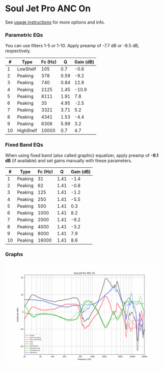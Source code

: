 # Soul Jet Pro ANC On
See [usage instructions](https://github.com/jaakkopasanen/AutoEq#usage) for more options and info.

### Parametric EQs
You can use filters 1-5 or 1-10. Apply preamp of -7.7 dB or -8.5 dB, respectively.

|   # | Type      |   Fc (Hz) |    Q |   Gain (dB) |
|-----|-----------|-----------|------|-------------|
|   1 | LowShelf  |       105 | 0.7  |        -0.6 |
|   2 | Peaking   |       378 | 0.59 |        -9.2 |
|   3 | Peaking   |       740 | 0.84 |        12.8 |
|   4 | Peaking   |      2125 | 1.45 |       -10.9 |
|   5 | Peaking   |      8111 | 1.91 |         7.8 |
|   6 | Peaking   |        35 | 4.95 |        -2.5 |
|   7 | Peaking   |      3321 | 3.71 |         5.2 |
|   8 | Peaking   |      4341 | 1.53 |        -4.4 |
|   9 | Peaking   |      6306 | 5.99 |         3.2 |
|  10 | HighShelf |     10000 | 0.7  |         4.7 |

### Fixed Band EQs
When using fixed band (also called graphic) equalizer, apply preamp of **-9.1 dB** (if available) and set gains manually with these parameters.

|   # | Type    |   Fc (Hz) |    Q |   Gain (dB) |
|-----|---------|-----------|------|-------------|
|   1 | Peaking |        31 | 1.41 |        -1.4 |
|   2 | Peaking |        62 | 1.41 |        -0.8 |
|   3 | Peaking |       125 | 1.41 |        -1.2 |
|   4 | Peaking |       250 | 1.41 |        -5.5 |
|   5 | Peaking |       500 | 1.41 |         0.3 |
|   6 | Peaking |      1000 | 1.41 |         8.2 |
|   7 | Peaking |      2000 | 1.41 |        -9.2 |
|   8 | Peaking |      4000 | 1.41 |        -3.2 |
|   9 | Peaking |      8000 | 1.41 |         7.9 |
|  10 | Peaking |     16000 | 1.41 |         8.6 |

### Graphs
![](./Soul%20Jet%20Pro%20ANC%20On.png)

